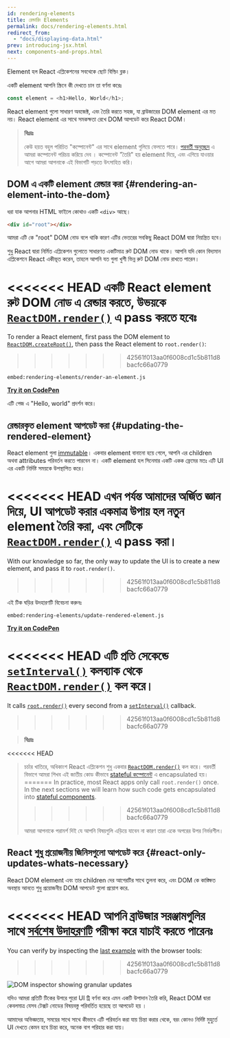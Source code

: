 ```yaml
---
id: rendering-elements
title: রেন্ডারিং Elements
permalink: docs/rendering-elements.html
redirect_from:
  - "docs/displaying-data.html"
prev: introducing-jsx.html
next: components-and-props.html
---
```


Element হল React এপ্লিকেশনের সবথেকে ছোট বিল্ডিং ব্লক।

একটি element আপনি স্ক্রিনে কী দেখতে চান তা বর্ণনা করেঃ

```js
const element = <h1>Hello, World</h1>;
```

React element গুলো সাধারণ অবজেক্ট, এবং তৈরি করতে সহজ, যা ব্রাউজারের DOM element এর মত নয়। React element এর সাথে সমকক্ষতা রেখে DOM আপডেট করে React DOM।

>**বিঃদ্রঃ**
>
>কেউ হয়ত বহুল পরিচিত "কম্পোনেন্ট" এর সাথে element গুলিয়ে ফেলতে পারে। [পরবর্তী অনুচ্ছেদ](/docs/components-and-props.html) এ আমরা কম্পোনেন্ট পরিচয় করিয়ে দেব । কম্পোনেন্ট "তৈরি" হয় element দিয়ে, এবং এগিয়ে যাওয়ার আগে আমরা আপনাকে এই বিভাগটি পড়তে উৎসাহিত করি।

## DOM এ একটি element রেন্ডার করা {#rendering-an-element-into-the-dom}

ধরা যাক আপনার HTML ফাইলে কোথাও একটি `<div>` আছে।

```html
<div id="root"></div>
```

আমরা এটি কে "root" DOM নোড বলে থাকি কারণ এটির ভেতরের সবকিছু React DOM দ্বারা নিয়ন্ত্রিত হবে।

শুধু React দ্বারা নির্মিত এপ্লিকেশন গুলোতে সাধারণত একটিমাত্র রুট DOM নোড থাকে। আপনি যদি কোন বিদ্যমান এপ্লিকেশনে React একীভূত করেন, তাহলে আপনি যত গুলা খুশী ভিন্ন রুট DOM নোড রাখতে পারেন।

<<<<<<< HEAD
একটি React element রুট DOM নোড এ রেন্ডার করতে, উভয়কে [`ReactDOM.render()`](/docs/react-dom.html#render) এ pass করতে হবেঃ
=======
To render a React element, first pass the DOM element to [`ReactDOM.createRoot()`](/docs/react-dom-client.html#createroot), then pass the React element to `root.render()`:
>>>>>>> 42561f013aa0f6008cd1c5b811d8bacfc66a0779

`embed:rendering-elements/render-an-element.js`

**[Try it on CodePen](https://codepen.io/gaearon/pen/ZpvBNJ?editors=1010)**

এটি পেজ এ "Hello, world" প্রদর্শন করে।

## রেন্ডারকৃত element আপডেট করা {#updating-the-rendered-element}

React element গুলা [immutable](https://en.wikipedia.org/wiki/Immutable_object)। একবার element বানানো হয়ে গেলে, আপনি এর children অথবা attributes পরিবর্তন করতে পারবেন না। একটি element হল সিনেমার একটি একক ফ্রেমের মতঃ এটি UI এর একটি নির্দিষ্ট সময়কে উপস্থাপিত করে।

<<<<<<< HEAD
এখন পর্যন্ত আমাদের অর্জিত জ্ঞান দিয়ে, UI আপডেট করার একমাত্র উপায় হল নতুন element তৈরি করা, এবং সেটিকে [`ReactDOM.render()`](/docs/react-dom.html#render) এ pass করা।
=======
With our knowledge so far, the only way to update the UI is to create a new element, and pass it to `root.render()`.
>>>>>>> 42561f013aa0f6008cd1c5b811d8bacfc66a0779

এই টিক ঘড়ির উদহারণটি বিবেচনা করুনঃ

`embed:rendering-elements/update-rendered-element.js`

**[Try it on CodePen](https://codepen.io/gaearon/pen/gwoJZk?editors=1010)**

<<<<<<< HEAD
এটি  প্রতি সেকেন্ডে [`setInterval()`](https://developer.mozilla.org/en-US/docs/Web/API/WindowTimers/setInterval) কলব্যাক থেকে [`ReactDOM.render()`](/docs/react-dom.html#render) কল করে।
=======
It calls [`root.render()`](/docs/react-dom.html#render) every second from a [`setInterval()`](https://developer.mozilla.org/en-US/docs/Web/API/WindowTimers/setInterval) callback.
>>>>>>> 42561f013aa0f6008cd1c5b811d8bacfc66a0779

>**বিঃদ্রঃ**
>
<<<<<<< HEAD
>চর্চার খাতিরে, অধিকাংশ React এপ্লিকেশন শুধু একবার [`ReactDOM.render()`](/docs/react-dom.html#render) কল করে। পরবর্তী বিভাগে আমরা শিখব এই জাতীয় কোড কীভাবে  [stateful কম্পোনেন্ট](/docs/state-and-lifecycle.html) এ encapsulated হয়।
=======
>In practice, most React apps only call `root.render()` once. In the next sections we will learn how such code gets encapsulated into [stateful components](/docs/state-and-lifecycle.html).
>>>>>>> 42561f013aa0f6008cd1c5b811d8bacfc66a0779
>
>আমরা আপনাকে পরামর্শ দিই যে আপনি বিষয়গুলি এড়িয়ে যাবেন না কারণ তারা একে অপরের উপর নির্ভরশীল।

## React শুধু প্রয়োজনীয় জিনিসগুলো আপডেট করে {#react-only-updates-whats-necessary}

React DOM element এবং তার children দের আগেরটির সাথে তুলনা করে, এবং DOM কে কাঙ্ক্ষিত অবস্থায় আনতে শুধু প্রয়োজনীয় DOM আপডেট গুলো প্রয়োগ করে.

<<<<<<< HEAD
আপনি ব্রাউজার সরঞ্জামগুলির সাথে [সর্বশেষ উদাহরণটি](codepen://rendering-elements/update-rendered-element)  পরীক্ষা করে যাচাই করতে পারেনঃ
=======
You can verify by inspecting the [last example](https://codepen.io/gaearon/pen/gwoJZk?editors=1010) with the browser tools:
>>>>>>> 42561f013aa0f6008cd1c5b811d8bacfc66a0779

![DOM inspector showing granular updates](../images/docs/granular-dom-updates.gif)

যদিও আমরা প্রতিটি টিকের উপরে পুরো UI ট্রি বর্ণনা করে এমন একটি উপাদান তৈরি করি, React DOM দ্বারা কেবলমাত্র যেসব টেক্সট নোডের বিষয়বস্তু পরিবর্তিত হয়েছে তা আপডেট হয় ।

আমাদের অভিজ্ঞতায়, সময়ের সাথে সাথে কীভাবে এটি পরিবর্তন করা যায় চিন্তা করার থেকে, বরং কোনও নির্দিষ্ট মুহুর্তে UI দেখতে কেমন হবে চিন্তা করে, অনেক বাগ পরিহার করা যায়।
